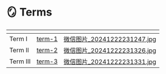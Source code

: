 # 🪞 Terms

<table data-view="cards"><thead><tr><th></th><th data-hidden data-card-target data-type="content-ref"></th><th data-hidden data-card-cover data-type="files"></th></tr></thead><tbody><tr><td>Term I </td><td><a href="term-1/">term-1</a></td><td><a href="../.gitbook/assets/微信图片_20241222231247.jpg">微信图片_20241222231247.jpg</a></td></tr><tr><td>Term II        </td><td><a href="term-2/">term-2</a></td><td><a href="../.gitbook/assets/微信图片_20241222231326.jpg">微信图片_20241222231326.jpg</a></td></tr><tr><td>Term III  </td><td><a href="term-3/">term-3</a></td><td><a href="../.gitbook/assets/微信图片_20241222231331.jpg">微信图片_20241222231331.jpg</a></td></tr></tbody></table>

